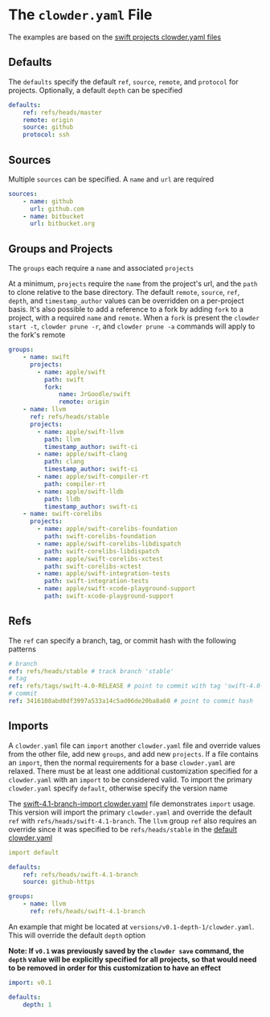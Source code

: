 # The `clowder.yaml` File

The examples are based on the [swift projects clowder.yaml files](https://github.com/JrGoodle/swift-clowder)

## Defaults

The `defaults` specify the default `ref`, `source`, `remote`, and `protocol` for projects. Optionally, a default `depth` can be specified

```yaml
defaults:
    ref: refs/heads/master
    remote: origin
    source: github
    protocol: ssh
```

## Sources

Multiple `sources` can be specified. A `name` and `url` are required

```yaml
sources:
    - name: github
      url: github.com
    - name: bitbucket
      url: bitbucket.org
```

## Groups and Projects

The `groups` each require a `name` and associated `projects`

At a minimum, `projects` require the `name` from the project's url, and the `path` to clone relative to the base directory. The default `remote`, `source`, `ref`, `depth`, and `timestamp_author` values can be overridden on a per-project basis. It's also possible to add a reference to a fork by adding `fork` to a project, with a required `name` and `remote`. When a `fork` is present the `clowder start -t`, `clowder prune -r`, and `clowder prune -a` commands will apply to the fork's remote

```yaml
groups:
    - name: swift
      projects:
        - name: apple/swift
          path: swift
          fork:
              name: JrGoodle/swift
              remote: origin
    - name: llvm
      ref: refs/heads/stable
      projects:
        - name: apple/swift-llvm
          path: llvm
          timestamp_author: swift-ci
        - name: apple/swift-clang
          path: clang
          timestamp_author: swift-ci
        - name: apple/swift-compiler-rt
          path: compiler-rt
        - name: apple/swift-lldb
          path: lldb
          timestamp_author: swift-ci
    - name: swift-corelibs
      projects:
        - name: apple/swift-corelibs-foundation
          path: swift-corelibs-foundation
        - name: apple/swift-corelibs-libdispatch
          path: swift-corelibs-libdispatch
        - name: apple/swift-corelibs-xctest
          path: swift-corelibs-xctest
        - name: apple/swift-integration-tests
          path: swift-integration-tests
        - name: apple/swift-xcode-playground-support
          path: swift-xcode-playground-support
```

## Refs

The `ref` can specify a branch, tag, or commit hash with the following patterns

```yaml
# branch
ref: refs/heads/stable # track branch 'stable'
# tag
ref: refs/tags/swift-4.0-RELEASE # point to commit with tag 'swift-4.0-RELEASE'
# commit
ref: 3416108abd0df3997a533a14c5ad06de20ba8a60 # point to commit hash
```

## Imports

A `clowder.yaml` file can `import` another `clowder.yaml` file and override values from the other file, add new `groups`, and add new `projects`. If a file contains an `import`, then the normal requirements for a base `clowder.yaml` are relaxed. There must be at least one additional customization specified for a `clowder.yaml` with an `import` to be considered valid. To import the primary `clowder.yaml` specify `default`, otherwise specify the version name

The [swift-4.1-branch-import clowder.yaml](https://github.com/JrGoodle/swift-clowder/blob/master/versions/swift-4.1-branch-import/clowder.yaml) file demonstrates `import` usage. This version will import the primary `clowder.yaml` and override the default `ref` with `refs/heads/swift-4.1-branch`. The `llvm` group `ref` also requires an override since it was specified to be `refs/heads/stable` in the [default clowder.yaml](https://github.com/JrGoodle/swift-clowder/blob/master/clowder.yaml)

```yaml
import default

defaults:
    ref: refs/heads/swift-4.1-branch
    source: github-https

groups:
    - name: llvm
      ref: refs/heads/swift-4.1-branch
```

An example that might be located at `versions/v0.1-depth-1/clowder.yaml`. This will override the default `depth` option

**Note: If `v0.1` was previously saved by the `clowder save` command, the `depth` value will be explicitly specified for all projects, so that would need to be removed in order for this customization to have an effect**

```yaml
import: v0.1

defaults:
    depth: 1
```
